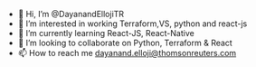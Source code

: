 - 👋 Hi, I’m @DayanandEllojiTR
- 👀 I’m interested in working Terraform,VS, python and react-js
- 🌱 I’m currently learning React-JS, React-Native
- 💞️ I’m looking to collaborate on Python, Terraform & React
- 📫 How to reach me dayanand.elloji@thomsonreuters.com

<!---
DayanandEllojiTR/DayanandEllojiTR is a ✨ special ✨ repository because its `README.md` (this file) appears on your GitHub profile.
You can click the Preview link to take a look at your changes.
--->
